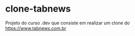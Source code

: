 # clone-tabnews
Projeto do curso .dev que consiste em realizar um clone do https://www.tabnews.com.br
